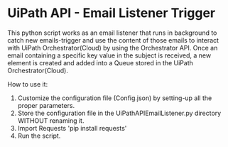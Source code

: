# UiPath API - Email Listener Trigger
This python script works as an email listener that runs in background to catch new emails-trigger and use the content of those emails to interact with UiPath Orchestrator(Cloud) by using the Orchestrator API. Once an email containing a specific key value in the subject is received, a new element is created and added into a Queue stored in the UiPath Orchestrator(Cloud).

How to use it:
1) Customize the configuration file (Config.json) by setting-up all the proper parameters.
2) Store the configuration file in the UiPathAPIEmailListener.py directory WITHOUT renaming it.
3) Import Requests 'pip install requests'
4) Run the script.
